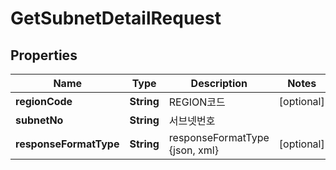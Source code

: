 
# GetSubnetDetailRequest

## Properties
Name | Type | Description | Notes
------------ | ------------- | ------------- | -------------
**regionCode** | **String** | REGION코드 |  [optional]
**subnetNo** | **String** | 서브넷번호 | 
**responseFormatType** | **String** | responseFormatType {json, xml} |  [optional]



